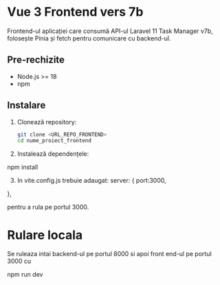 
# Vue 3 Frontend vers 7b

Frontend-ul aplicației care consumă API-ul Laravel 11 Task Manager v7b, folosește Pinia și fetch pentru comunicare cu backend-ul.

## Pre-rechizite

- Node.js >= 18
- npm

## Instalare

1. Clonează repository:
   ```bash
   git clone <URL_REPO_FRONTEND>
   cd nume_proiect_frontend

2. Instalează dependențele:

npm install

3. In vite.config.js trebuie adaugat:
server: {
     port:3000,

  },

  pentru a rula pe portul 3000.

# Rulare locala
  Se ruleaza intai backend-ul pe portul 8000 si apoi front end-ul pe portul 3000 cu 

  npm run dev

